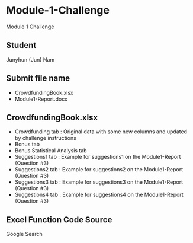 # Module-1-Challenge
Module 1 Challenge

## Student
Junyhun (Jun) Nam

## Submit file name
- CrowdfundingBook.xlsx
- Module1-Report.docx

## CrowdfundingBook.xlsx 
- Crowdfunding tab : Original data with some new columns and updated by challenge instructions
- Bonus tab
- Bonus Statistical Analysis tab
- Suggestions1 tab : Example for suggestions1 on the Module1-Report (Question #3)
- Suggestions2 tab : Example for suggestions2 on the Module1-Report (Question #3)
- Suggestions3 tab : Example for suggestions3 on the Module1-Report (Question #3)
- Suggestions4 tab : Example for suggestions4 on the Module1-Report (Question #3)

## Excel Function Code Source
Google Search



